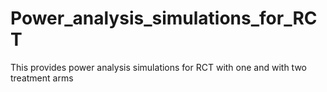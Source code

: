 # Power_analysis_simulations_for_RCT
This provides power analysis simulations for RCT with one and with two treatment arms
